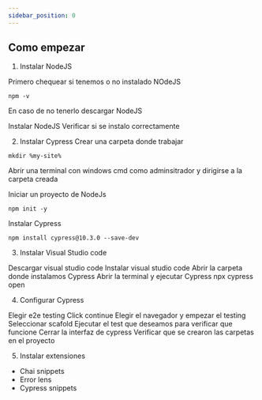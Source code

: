 ```yaml
---
sidebar_position: 0
---
```


## Como empezar

1. Instalar NodeJS

Primero chequear si tenemos o no instalado NOdeJS
~~~
npm -v 
~~~
En caso de no tenerlo descargar NodeJS

  Instalar NodeJS
  Verificar si se instalo correctamente

2. Instalar Cypress
Crear una carpeta donde trabajar
~~~
mkdir %my-site%
~~~

Abrir una terminal
con windows cmd como adminsitrador y dirigirse a la carpeta creada

Iniciar un proyecto de NodeJs
~~~
npm init -y
~~~

Instalar Cypress
~~~
npm install cypress@10.3.0 --save-dev
~~~

3. Instalar Visual Studio code
  
  Descargar visual studio code
  Instalar visual studio code
  Abrir la carpeta donde instalamos Cypress
  Abrir la terminal y ejecutar Cypress npx cypress open

4. Configurar Cypress
  
  Elegir e2e testing
  Click continue
  Elegir el navegador y empezar el testing
  Seleccionar scafold 
  Ejecutar el test que deseamos para verificar que funcione
  Cerrar la interfaz de cypress
  Verificar que se crearon las carpetas en el proyecto

5. Instalar extensiones
  - Chai snippets
  - Error lens
  - Cypress snippets
